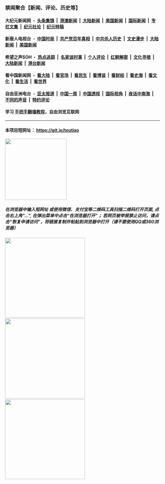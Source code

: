 ### 禁闻聚合【新闻、评论、历史等】

#### 大纪元新闻网 &nbsp;-&nbsp; [头条集锦](indexes/E头条集锦.md?t=02090855) &nbsp;|&nbsp; [港澳新闻](indexes/E港澳新闻.md?t=02090855)  &nbsp;|&nbsp; [大陆新闻](indexes/E大陆新闻.md?t=02090855) &nbsp;|&nbsp; [美国新闻](indexes/E美国新闻.md?t=02090855) &nbsp;|&nbsp; [国际新闻](indexes/E国际新闻.md?t=02090855) &nbsp;|&nbsp; [专栏文集](indexes/E专栏文集.md?t=02090855) &nbsp;|&nbsp; [纪元社论](indexes/E纪元社论.md?t=02090855) &nbsp;|&nbsp; [纪元特稿](indexes/E纪元特稿.md?t=02090855) 

#### 新唐人电视台 &nbsp;-&nbsp; [中国时局](indexes/N中国时局.md?t=02090855) &nbsp;|&nbsp; [共产党百年真相](indexes/N共产党百年真相.md?t=02090855) &nbsp;|&nbsp; [中共杀人历史](indexes/N中共杀人历史.md?t=02090855) &nbsp;|&nbsp; [文史漫步](indexes/N文史漫步.md?t=02090855) &nbsp;|&nbsp; [大陆新闻](indexes/N大陆新闻.md?t=02090855) &nbsp;|&nbsp; [美国新闻](indexes/N美国新闻.md?t=02090855)

#### 希望之声SOH &nbsp;-&nbsp; [热点追踪](indexes/H热点追踪.md?t=02090855) &nbsp;|&nbsp; [名家谈时事](indexes/H名家谈时事.md?t=02090855) &nbsp;|&nbsp; [个人评论](indexes/H个人评论.md?t=02090855)  &nbsp;|&nbsp; [红朝解密](indexes/H红朝解密.md?t=02090855) &nbsp;|&nbsp; [文化寻根](indexes/H文化寻根.md?t=02090855) &nbsp;|&nbsp; [大陆新闻](indexes/H大陆新闻.md?t=02090855) &nbsp;|&nbsp; [港台新闻](indexes/H港台新闻.md?t=02090855)

#### 看中国新闻网 &nbsp;-&nbsp; [看大陆](indexes/S看大陆.md?t=02090855) &nbsp;|&nbsp; [看官场](indexes/S看官场.md?t=02090855) &nbsp;|&nbsp; [看民生](indexes/S看民生.md?t=02090855)  &nbsp;|&nbsp; [看博谈](indexes/S看博谈.md?t=02090855) &nbsp;|&nbsp; [看财经](indexes/S看财经.md?t=02090855) &nbsp;|&nbsp; [看史海](indexes/S看史海.md?t=02090855) &nbsp;|&nbsp; [看文化](indexes/S看文化.md?t=02090855) &nbsp;|&nbsp; [看生活](indexes/S看生活.md?t=02090855) &nbsp;|&nbsp; [看世界](indexes/S看世界.md?t=02090855)

#### 自由亚洲电台 &nbsp;-&nbsp; [亚太报道](indexes/R亚太报道.md?t=02090855) &nbsp;|&nbsp; [中国一周](indexes/R中国一周.md?t=02090855) &nbsp;|&nbsp; [中国透视](indexes/R中国透视.md?t=02090855)  &nbsp;|&nbsp; [国际视角](indexes/R国际视角.md?t=02090855) &nbsp;|&nbsp; [夜话中南海](indexes/R夜话中南海.md?t=02090855) &nbsp;|&nbsp; [不同的声音](indexes/R不同的声音.md?t=02090855) &nbsp;|&nbsp; [特约评论](indexes/R特约评论.md?t=02090855)

#### 学习 [手把手翻墙教程](https://github.com/gfw-breaker/guides/wiki)，自由浏览互联网

----

#### 本项目短网址： https://git.io/toutiao
<img src="https://raw.githubusercontent.com/gfw-breaker/banned-news/master/scripts/img/qr.png" width="200px"/>  

##### 在浏览器中输入短网址 或使用微信、支付宝等二维码工具扫描二维码打开页面, 点击右上角"...", 在弹出菜单中点击“在浏览器打开”； 若网页被举报禁止访问，请点击“恢复申请访问”，将链接复制并粘贴到浏览器中打开（请不要使用QQ或360浏览器）

<img src="https://raw.githubusercontent.com/gfw-breaker/banned-news/master/scripts/img/1.png" width="260px"/> &nbsp; <img src="https://raw.githubusercontent.com/gfw-breaker/banned-news/master/scripts/img/2.png" width="260px"/> &nbsp; <img src="https://raw.githubusercontent.com/gfw-breaker/banned-news/master/scripts/img/3.png" width="260px"/>

